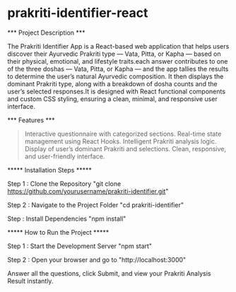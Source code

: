 # prakriti-identifier-react

*** Project Description ***

The Prakriti Identifier App is a React-based web application that helps users discover their Ayurvedic Prakriti type — Vata, Pitta, or Kapha — based on their physical, emotional, and lifestyle traits.each answer contributes to one of the three doshas — Vata, Pitta, or Kapha — and the app tallies the results to determine the user’s natural Ayurvedic composition. It then displays the dominant Prakriti type, along with a breakdown of dosha counts and the user’s selected responses.It is designed with React functional components and custom CSS styling, ensuring a clean, minimal, and responsive user interface.

*** Features ***

> Interactive questionnaire with categorized sections.
> Real-time state management using React Hooks.
> Intelligent Prakriti analysis logic.
> Display of user’s dominant Prakriti and selections.
> Clean, responsive, and user-friendly interface.

***** Installation Steps *****

Step 1 : Clone the Repository
         "git clone https://github.com/yourusername/prakriti-identifier.git"

Step 2 : Navigate to the Project Folder
         "cd prakriti-identifier"

Step : Install Dependencies
       "npm install"

***** How to Run the Project *****

Step 1 : Start the Development Server
         "npm start"

Step 2 : Open your browser and go to
         "http://localhost:3000"

Answer all the questions, click Submit, and view your Prakriti Analysis Result instantly.

